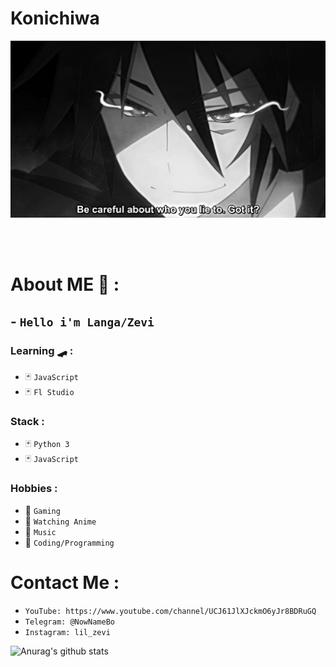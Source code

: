 # Konichiwa
<div align="center">
<img hight="300" width="700" alt="GIF" align="center" src="https://github.com/LilZevi/LilZevi/blob/main/93195.gif">
</div>

</br>
</br>
</br>


# About ME 💬 :
## - `Hello i'm Langa/Zevi`
### Learning 🛹 :
- 🃏 `JavaScript`
- 🃏 `Fl Studio`
### Stack :
- 🃏 `Python 3`
- 🃏 `JavaScript`
### Hobbies : 
- 🎲 `Gaming`
- 🎲 `Watching Anime`
- 🎲 `Music`
- 🎲 `Coding/Programming`
# Contact Me :
- `YouTube: https://www.youtube.com/channel/UCJ61JlXJckmO6yJr8BDRuGQ`
- `Telegram: @NowNameBo`
- `Instagram: lil_zevi`

![Anurag's github stats](https://github-readme-stats.vercel.app/api?username=LilZevi&show_icons=true&theme=dark)
